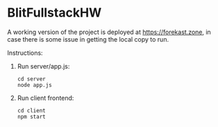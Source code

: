 # BlitFullstackHW

A working version of the project is deployed at https://forekast.zone, in case there is some issue in getting the local copy to run.

Instructions:
1. Run server/app.js: 
    ```
    cd server
    node app.js
    ```
   
2. Run client frontend:
    ```
    cd client
    npm start
    ```